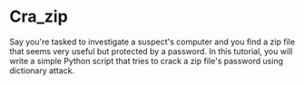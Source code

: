 # Cra_zip
Say you're tasked to investigate a suspect's computer and you find a zip file that seems very useful but protected by a password. In this tutorial, you will write a simple Python script that tries to crack a zip file's password using dictionary attack.
